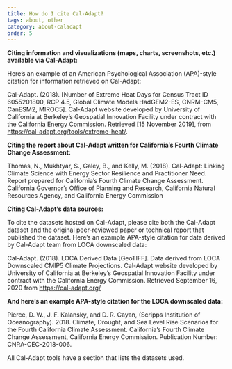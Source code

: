 ```yaml
---
title: How do I cite Cal-Adapt?
tags: about, other
category: about-caladapt
order: 5
---
```


**Citing information and visualizations (maps, charts, screenshots, etc.) available via Cal-Adapt:**

Here’s an example of an American Psychological Association (APA)-style citation for information retrieved on Cal-Adapt:

<p class="reference">
Cal-Adapt. (2018). [Number of Extreme Heat Days for Census Tract ID 6055201800, RCP 4.5, Global Climate Models HadGEM2-ES, CNRM-CM5, CanESM2, MIROC5]. Cal-Adapt website developed by University of California at Berkeley’s Geospatial Innovation Facility under contract with the California Energy Commission. Retrieved [15 November 2019], from <a href="https://cal-adapt.org/tools/extreme-heat/">https://cal-adapt.org/tools/extreme-heat/</a>.
</p>

**Citing the report about Cal-Adapt written for California’s Fourth Climate Change Assessment:**

<p class="reference">
Thomas, N., Mukhtyar, S., Galey, B., and Kelly, M. (2018). Cal-Adapt: Linking Climate Science with Energy Sector Resilience and Practitioner Need. Report prepared for California’s Fourth Climate Change Assessment. California Governor’s Office of Planning and Research, California Natural Resources Agency, and California Energy Commission
</p>

**Citing Cal-Adapt’s data sources:**

To cite the datasets hosted on Cal-Adapt, please cite both the Cal-Adapt dataset and the original peer-reviewed paper or technical report that published the dataset. Here’s an example APA-style citation for data derived by Cal-Adapt team from LOCA downscaled data:

<p class="reference">
Cal-Adapt. (2018). LOCA Derived Data [GeoTIFF]. Data derived from LOCA Downscaled CMIP5 Climate Projections. Cal-Adapt website developed by University of California at Berkeley’s Geospatial Innovation Facility under contract with the California Energy Commission. Retrieved September 16, 2020 from <a href="https://cal-adapt.org/">https://cal-adapt.org/</a>
</p>

**And here’s an example APA-style citation for the LOCA downscaled data:**

<p class="reference">
Pierce, D. W., J. F. Kalansky, and D. R. Cayan, (Scripps Institution of Oceanography). 2018. Climate, Drought, and Sea Level Rise Scenarios for the Fourth California Climate Assessment. California’s Fourth Climate Change Assessment, California Energy Commission. Publication Number: CNRA-CEC-2018-006.
</p>

All Cal-Adapt tools have a section that lists the datasets used.
